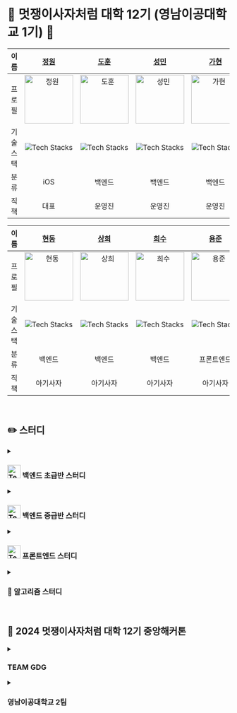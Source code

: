 <!-- GitHub Links
[정원](https://github.com/Seo-garden)
[도훈](https://github.com/dohun1109)
[성민](https://github.com/ad-astra-per-ardua)
[가현](https://github.com/gahyeeeon)
[기봉](https://github.com/rohgibong)
[진수](https://github.com/JinsuBae2)
[현동](https://github.com/lhdmir)
[상희](https://github.com/tkdgml822)
[희수](https://github.com/kingxeesu)
[용준](https://github.com/55yong)
[승헌](https://github.com/12seungheon)
[가영](https://github.com/kaouo)
-->

<!-- GitHub Images
![정원](https://github.com/Seo-garden.png)
![도훈](https://github.com/dohun1109.png)
![성민](https://github.com/ad-astra-per-ardua.png)
![가현](https://github.com/gahyeeeon.png)
![기봉](https://github.com/rohgibong.png)
![진수](https://github.com/JinsuBae2.png)
![현동](https://github.com/lhdmir.png)
![상희](https://github.com/tkdgml822.png)
![희수](https://github.com/kingxeesu.png)
![용준](https://github.com/55yong.png)
![승헌](https://github.com/12seungheon.png)
![가영](https://github.com/kaouo.png)

<img src="https://github.com/Seo-garden.png" width=110px height=110px alt="정원" />
<img src="https://github.com/dohun1109.png" width=110px height=110px alt="도훈" />
<img src="https://github.com/ad-astra-per-ardua.png" width=110px height=110px alt="성민" />
<img src="https://github.com/gahyeeeon.png" width=110px height=110px alt="가현" />
<img src="https://github.com/rohgibong.png" width=110px height=110px alt="기봉" />
<img src="https://github.com/JinsuBae2.png" width=110px height=110px alt="진수" />
<img src="https://github.com/lhdmir.png" width=110px height=110px alt="현동" />
<img src="https://github.com/tkdgml822.png" width=110px height=110px alt="상희" />
<img src="https://github.com/kingxeesu.png" width=110px height=110px alt="희수" />
<img src="https://github.com/55yong.png" width=110px height=110px alt="용준" />
<img src="https://github.com/12seungheon.png" width=110px height=110px alt="승헌" />
<img src="https://github.com/kaouo.png" width=110px height=110px alt="가영" />
-->

<!-- Tech Stack Icons
![Tech Stacks](https://skillicons.dev/icons?i=spring)

<img src="https://skillicons.dev/icons?i=spring" width=30px height=30px alt="Tech Stacks" />
-->


# 🦁 멋쟁이사자처럼 대학 12기 (영남이공대학교 1기) 🦁

| 이름 | [정원](https://github.com/Seo-garden) | [도훈](https://github.com/dohun1109)| [성민](https://github.com/ad-astra-per-ardua) | [가현](https://github.com/gahyeeeon) | [기봉](https://github.com/rohgibong) | [진수](https://github.com/JinsuBae2) |
| :-: | :-: | :-: | :-: | :-: | :-: | :-: |
| 프로필 | <img src="https://github.com/Seo-garden.png" width=110px height=110px alt="정원" /> | <img src="https://github.com/dohun1109.png" width=110px height=110px alt="도훈" /> | <img src="https://github.com/ad-astra-per-ardua.png" width=110px height=110px alt="성민" /> | <img src="https://github.com/gahyeeeon.png" width=110px height=110px alt="가현" /> | <img src="https://github.com/rohgibong.png" width=110px height=110px alt="기봉" /> |  <img src="https://github.com/JinsuBae2.png" width=110px height=110px alt="진수" /> |
| 기술 스택 | ![Tech Stacks](https://skillicons.dev/icons?i=swift) | ![Tech Stacks](https://skillicons.dev/icons?i=spring) | ![Tech Stacks](https://skillicons.dev/icons?i=django) | ![Tech Stacks](https://skillicons.dev/icons?i=spring) | ![Tech Stacks](https://skillicons.dev/icons?i=spring) | ![Tech Stacks](https://skillicons.dev/icons?i=spring) | ![Tech Stacks](https://skillicons.dev/icons?i=spring) | ![Tech Stacks](https://skillicons.dev/icons?i=spring) | ![Tech Stacks](https://skillicons.dev/icons?i=spring) | 
| 분류 | iOS | 백엔드 | 백엔드 | 백엔드 | 백엔드 | 백엔드 | 백엔드 | 백엔드 | 백엔드 |
| 직책 | 대표 | 운영진 | 운영진 | 운영진 | 아기사자 | 아기사자 | 아기사자 | 아기사자 | 아기사자 | 아기사자 | 

| 이름 | [현동](https://github.com/lhdmir) | [상희](https://github.com/tkdgml822) | [희수](https://github.com/kingxeesu) | [용준](https://github.com/55yong) | [승헌](https://github.com/12seungheon) | [가영](https://github.com/kaouo) | 
| :-: | :-: | :-: | :-: | :-: | :-: | :-: |
| 프로필 | <img src="https://github.com/lhdmir.png" width=110px height=110px alt="현동" /> | <img src="https://github.com/tkdgml822.png" width=110px height=110px alt="상희" /> | <img src="https://github.com/kingxeesu.png" width=110px height=110px alt="희수" /> | <img src="https://github.com/55yong.png" width=110px height=110px alt="용준" /> | <img src="https://github.com/12seungheon.png" width=110px height=110px alt="승헌" /> | <img src="https://github.com/kaouo.png" width=110px height=110px alt="가영" /> |
| 기술 스택 | ![Tech Stacks](https://skillicons.dev/icons?i=spring) | ![Tech Stacks](https://skillicons.dev/icons?i=spring) | ![Tech Stacks](https://skillicons.dev/icons?i=spring) | ![Tech Stacks](https://skillicons.dev/icons?i=react) | ![Tech Stacks](https://skillicons.dev/icons?i=react) | ![Tech Stacks](https://skillicons.dev/icons?i=react) |
| 분류 | 백엔드 | 백엔드 | 백엔드 | 프론트엔드 | 프론트엔드 | 프론트엔드 |
| 직책 | 아기사자 | 아기사자 | 아기사자 | 아기사자 | 아기사자 | 아기사자 | 

<br/>

## ✏️ 스터디

<details><summary><h3><img src="https://skillicons.dev/icons?i=java" width=30px height=30px alt="Tech Stacks" /> 백엔드 초급반 스터디</h3></summary>
  방구부디딕
</details>

<details><summary><h3><img src="https://skillicons.dev/icons?i=spring" width=30px height=30px alt="Tech Stacks" /> 백엔드 중급반 스터디</h3></summary>
  방구부디딕
</details>

<details><summary><h3><img src="https://skillicons.dev/icons?i=react" width=30px height=30px alt="Tech Stacks" /> 프론트엔드 스터디</h3></summary>

  - [프론트엔드 스터디 깃허브 리포지토리](https://github.com/55yong/Frontend-Study)
  - [프론트엔드 자율스터디 깃허브 리포지토리](https://github.com/55yong/Frontend-Study-New)
  
</details>

<details><summary><h3>📝 알고리즘 스터디</h3></summary>
  방구부디딕
</details>

<br>
   
## 📌 2024 멋쟁이사자처럼 대학 12기 중앙해커톤

<details><summary><h3>TEAM GDG</h3></summary>

| 이름 | [용준](https://github.com/55yong) | [가영](https://github.com/kaouo) |[상희](https://github.com/tkdgml822) |[도훈](https://github.com/dohun1109)|[희수](https://github.com/kingxeesu) |[기봉](https://github.com/rohgibong) |
| :-: | :-: | :-: | :-:| :-: | :-:| :-: |
| 프로필 | <img src="https://github.com/55yong.png" width=110px height=110px alt="용준" /> | <img src="https://github.com/kaouo.png" width=110px height=110px alt="가영" /> | <img src="https://github.com/tkdgml822.png" width=110px height=110px alt="상희" /> | <img src="https://github.com/dohun1109.png" width=110px height=110px alt="도훈" /> | <img src="https://github.com/kingxeesu.png" width=110px height=110px alt="희수" /> | <img src="https://github.com/rohgibong.png" width=110px height=110px alt="기봉" /> |
| 기술 스택 | [![Tech Stacks](https://skillicons.dev/icons?i=react)](https://skillicons.dev) | [![Tech Stacks](https://skillicons.dev/icons?i=react)](https://skillicons.dev) | [![Tech Stacks](https://skillicons.dev/icons?i=spring)](https://skillicons.dev) | [![Tech Stacks](https://skillicons.dev/icons?i=spring)](https://skillicons.dev) | [![Tech Stacks](https://skillicons.dev/icons?i=spring)](https://skillicons.dev) | [![Tech Stacks](https://skillicons.dev/icons?i=spring)](https://skillicons.dev) |
| 분류 | 프론트엔드 | 프론트엔드 | 백엔드 | 백엔드 | 백엔드 | 백엔드 |

</details>
<details>
  <summary><h3>영남이공대학교 2팀</h3></summary>

| 이름 | [승헌](https://github.com/12seungheon) | [현동](https://github.com/lhdmir) | [진수](https://github.com/JinsuBae2) | [성민](https://github.com/ad-astra-per-ardua) | [가현](https://github.com/gahyeeeon) |
| :-: | :-: | :-: | :-: | :-: | :-: |
| 프로필 | <img src="https://github.com/12seungheon.png" width=110px height=110px alt="승헌" /> | <img src="https://github.com/lhdmir.png" width=110px height=110px alt="현동" /> | <img src="https://github.com/JinsuBae2.png" width=110px height=110px alt="진수" /> | <img src="https://github.com/ad-astra-per-ardua.png" width=110px height=110px alt="성민" /> | <img src="https://github.com/gahyeeeon.png" width=110px height=110px alt="가현" /> |
| 기술 스택 | [![Tech Stacks](https://skillicons.dev/icons?i=react)](https://skillicons.dev) | [![Tech Stacks](https://skillicons.dev/icons?i=spring)](https://skillicons.dev) | [![Tech Stacks](https://skillicons.dev/icons?i=spring)](https://skillicons.dev) | [![Tech Stacks](https://skillicons.dev/icons?i=django)](https://skillicons.dev) | [![Tech Stacks](https://skillicons.dev/icons?i=spring)](https://skillicons.dev) |
| 분류 | 프론트엔드 | 백엔드 | 백엔드 | 백엔드 | 백엔드 |

</details>

